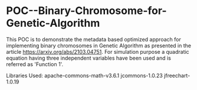 # POC--Binary-Chromosome-for-Genetic-Algorithm
This POC is to demonstrate the metadata based optimized approach for implementing binary chromosomes in Genetic Algorithm as presented in the article https://arxiv.org/abs/2103.04751.
For simulation purpose a quadratic equation having three independent variables have been used and is referred as 'Function 1'.

Libraries Used:
apache-commons-math-v3.6.1
jcommons-1.0.23
jfreechart-1.0.19  
